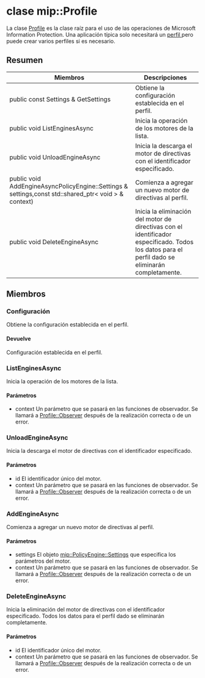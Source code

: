 # <a name="class-mipprofile"></a>clase mip::Profile 
La clase [Profile](#classmip_1_1_profile) es la clase raíz para el uso de las operaciones de Microsoft Information Protection. Una aplicación típica solo necesitará un [perfil ](#classmip_1_1_profile) pero puede crear varios perfiles si es necesario.
## <a name="summary"></a>Resumen
 Miembros                        | Descripciones                                
--------------------------------|---------------------------------------------
public const Settings & GetSettings | Obtiene la configuración establecida en el perfil.
public void ListEnginesAsync | Inicia la operación de los motores de la lista.
public void UnloadEngineAsync | Inicia la descarga el motor de directivas con el identificador especificado.
public void AddEngineAsyncPolicyEngine::Settings & settings,const std::shared_ptr< void > & context) | Comienza a agregar un nuevo motor de directivas al perfil.
public void DeleteEngineAsync | Inicia la eliminación del motor de directivas con el identificador especificado. Todos los datos para el perfil dado se eliminarán completamente.
## <a name="members"></a>Miembros
### <a name="settings"></a>Configuración
Obtiene la configuración establecida en el perfil.
#### <a name="returns"></a>Devuelve
Configuración establecida en el perfil.
### <a name="listenginesasync"></a>ListEnginesAsync
Inicia la operación de los motores de la lista.
#### <a name="parameters"></a>Parámetros
* context Un parámetro que se pasará en las funciones de observador. 
Se llamará a [Profile::Observer](#classmip_1_1_profile_1_1_observer) después de la realización correcta o de un error.
### <a name="unloadengineasync"></a>UnloadEngineAsync
Inicia la descarga el motor de directivas con el identificador especificado.
#### <a name="parameters"></a>Parámetros
* id El identificador único del motor. 
* context Un parámetro que se pasará en las funciones de observador. 
Se llamará a [Profile::Observer](#classmip_1_1_profile_1_1_observer) después de la realización correcta o de un error.
### <a name="addengineasync"></a>AddEngineAsync
Comienza a agregar un nuevo motor de directivas al perfil.
#### <a name="parameters"></a>Parámetros
* settings El objeto [mip::PolicyEngine::Settings](#classmip_1_1_policy_engine_1_1_settings) que especifica los parámetros del motor. 
* context Un parámetro que se pasará en las funciones de observador. 
Se llamará a [Profile::Observer](#classmip_1_1_profile_1_1_observer) después de la realización correcta o de un error.
### <a name="deleteengineasync"></a>DeleteEngineAsync
Inicia la eliminación del motor de directivas con el identificador especificado. Todos los datos para el perfil dado se eliminarán completamente.
#### <a name="parameters"></a>Parámetros
* id El identificador único del motor. 
* context Un parámetro que se pasará en las funciones de observador. 
Se llamará a [Profile::Observer](#classmip_1_1_profile_1_1_observer) después de la realización correcta o de un error.